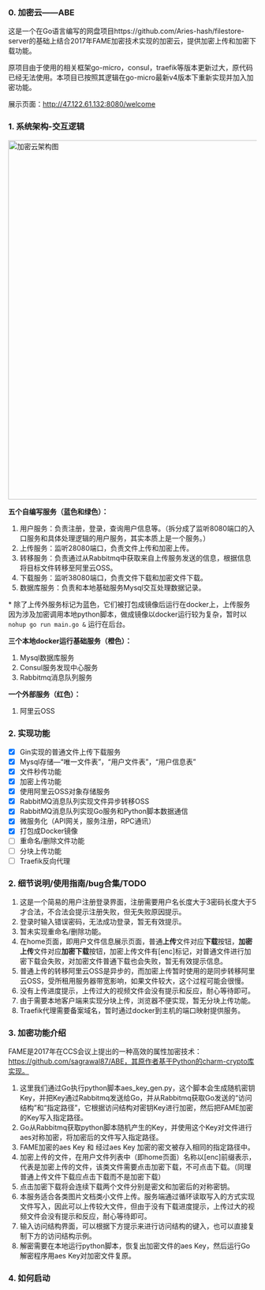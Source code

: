 ### 0. 加密云——ABE

这是一个在Go语言编写的网盘项目https://github.com/Aries-hash/filestore-server的基础上结合2017年FAME加密技术实现的加密云，提供加密上传和加密下载功能。

原项目由于使用的相关框架go-micro，consul，traefik等版本更新过大，原代码已经无法使用。本项目已按照其逻辑在go-micro最新v4版本下重新实现并加入加密功能。

展示页面：http://47.122.61.132:8080/welcome

### 1. 系统架构-交互逻辑

<img width="728" alt="加密云架构图" src="https://github.com/qs3c/fileserver-ABE/assets/106737061/a16dfcca-8e33-4bfb-84d0-ed36733bb121">

**五个自编写服务（蓝色和绿色）：**

1. 用户服务：负责注册，登录，查询用户信息等。（拆分成了监听8080端口的入口服务和具体处理逻辑的用户服务，其实本质上是一个服务。）
2. 上传服务：监听28080端口，负责文件上传和加密上传。
3. 转移服务：负责通过从Rabbitmq中获取来自上传服务发送的信息，根据信息将目标文件转移至阿里云OSS。
4. 下载服务：监听38080端口，负责文件下载和加密文件下载。
5. 数据库服务：负责和本地基础服务Mysql交互处理数据记录。

\* 除了上传外服务标记为蓝色，它们被打包成镜像后运行在docker上，上传服务因为涉及加密调用本地python脚本，做成镜像以docker运行较为复杂，暂时以`nohup go run main.go &` 运行在后台。

**三个本地docker运行基础服务（橙色）：**

1. Mysql数据库服务
2. Consul服务发现中心服务
3. Rabbitmq消息队列服务

**一个外部服务（红色）：**

1. 阿里云OSS

### 2. 实现功能

- [x] Gin实现的普通文件上传下载服务
- [x] Mysql存储—“唯一文件表”，“用户文件表”，“用户信息表”
- [x] 文件秒传功能
- [x] 加密上传功能
- [x] 使用阿里云OSS对象存储服务
- [x] RabbitMQ消息队列实现文件异步转移OSS
- [x] RabbitMQ消息队列实现Go服务和Python脚本数据通信
- [x] 微服务化（API网关，服务注册，RPC通讯）
- [x] 打包成Docker镜像
- [ ] 重命名/删除文件功能
- [ ] 分块上传功能
- [ ] Traefik反向代理

### 2. 细节说明/使用指南/bug合集/TODO

1. 这是一个简易的用户注册登录界面，注册需要用户名长度大于3密码长度大于5才合法，不合法会提示注册失败，但无失败原因提示。
2. 登录时输入错误密码，无法成功登录，暂无有效提示。
3. 暂未实现重命名/删除功能。
4. 在home页面，即用户文件信息展示页面，普通**上传**文件对应**下载**按钮，**加密上传**文件对应**加密下载**按钮，加密上传文件有[enc]标记，对普通文件进行加密下载会失败，对加密文件普通下载也会失败，暂无有效提示信息。
5. 普通上传的转移阿里云OSS是异步的，而加密上传暂时使用的是同步转移阿里云OSS，受所租用服务器带宽影响，如果文件较大，这个过程可能会很慢。
6. 没有上传进度提示，上传过大的视频文件会没有提示和反应，耐心等待即可。
7. 由于需要本地客户端来实现分块上传，浏览器不便实现，暂无分块上传功能。
8. Traefik代理需要备案域名，暂时通过docker到主机的端口映射提供服务。

### 3. 加密功能介绍

FAME是2017年在CCS会议上提出的一种高效的属性加密技术：https://github.com/sagrawal87/ABE，其原作者基于Python的charm-crypto库实现。

1. 这里我们通过Go执行python脚本aes_key_gen.py，这个脚本会生成随机密钥Key，并把Key通过Rabbitmq发送给Go，并从Rabbitmq获取Go发送的“访问结构”和“指定路径”，它根据访问结构对密钥Key进行加密，然后把FAME加密的Key写入指定路径。
2. Go从Rabbitmq获取python脚本随机产生的Key，并使用这个Key对文件进行aes对称加密，将加密后的文件写入指定路径。
3. FAME加密的aes Key 和 经过aes Key 加密的密文被存入相同的指定路径中。
4. 加密上传的文件，在用户文件列表中（即home页面）名称以[enc]前缀表示，代表是加密上传的文件，该类文件需要点击加密下载，不可点击下载。（同理普通上传文件下载应点击下载而不是加密下载）
5. 点击加密下载将会连续下载两个文件分别是密文和加密后的对称密钥。
6. 本服务适合各类图片文档类小文件上传。服务端通过循环读取写入的方式实现文件写入，因此可以上传较大文件，但由于没有下载进度提示，上传过大的视频文件会没有提示和反应，耐心等待即可。
7. 输入访问结构界面，可以根据下方提示来进行访问结构的键入，也可以直接复制下方的访问结构示例。
8. 解密需要在本地运行python脚本，恢复出加密文件的aes Key，然后运行Go解密程序用aes Key对加密文件复原。

### 4. 如何启动
